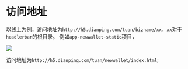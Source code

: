 # 访问地址

以线上为例，访问地址为`http://h5.dianping.com/tuan/bizname/xx`。`xx`对于`headlerbar`的根目录。
例如`app-newwallet-static`项目，

<img src="/images/6.png"/>

访问地址为`http://h5.dianping.com/tuan/newwallet/index.html`;